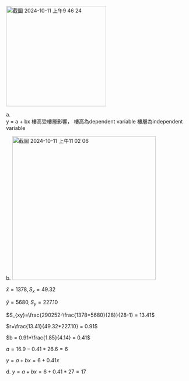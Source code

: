 
<img width="274" alt="截圖 2024-10-11 上午9 46 24" src="https://github.com/user-attachments/assets/7c156fe0-d3dd-4e01-9a6c-dbf423380774">

a.  
y = a + bx
樓高受樓層影響，
樓高為dependent variable
樓層為independent variable

b. 
<img width="393" alt="截圖 2024-10-11 上午11 02 06" src="https://github.com/user-attachments/assets/ef83da58-f983-4695-a9f3-026af6047201">

$\bar{x}= 1378, S_{x} = 49.32$

   $\bar{y}= 5680, S_{y} = 227.10$
   
   $S_{xy}=\frac{290252-\frac{1378*5680}{28}}{28-1} = 13.41$

   $r=\frac{13.41}{49.32*227.10} = 0.91$

   $b = 0.91*\frac{1.85}{4.14} = 0.41$

   $a = 16.9 - 0.41*26.6 = 6$

   $y = a + bx = 6 + 0.41x$
   
d. $y = a + bx = 6 + 0.41* 27 = 17$

